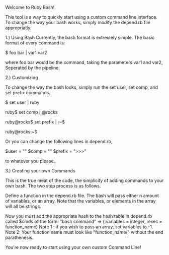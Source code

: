 Welcome to Ruby Bash!

This tool is a way to quickly start using a custom command line interface.
To change the way your bash works, simply modify the depend.rb file appropriatly.

1.) Using Bash
Currently, the bash format is extremely simple. The basic format of every command is:

$ foo bar | var1 var2

where foo bar would be the command, taking the parameters var1 and var2, Seperated by the pipeline.

2.) Customizing

To change the way the bash looks, simply run the set user, set comp, and set prefix commands.

$ set user | ruby

ruby$ set comp | @rocks

ruby@rocks$ set prefix | :~$

ruby@rocks:~$ 

Or you can change the following lines in depend.rb,

$user = ""
$comp = ""
$prefix = ">>>"

to whatever you please.

3.) Creating your own Commands

This is the true meat of the code, the simplicity of adding commands to your own bash. 
The two step process is as follows.

Define a function in the depend.rb file. The bash will pass either n amount of variables, or an array. 
Note that the variables, or elements in the array will all be strings.

Now you must add the appropriate hash to the hash table in depend.rb called $cmds of the form:
"bash command" => {:variables = integer, :exec = function_name}
Note 1 : if you wish to pass an array, set variables to -1.
Note 2: Your function name must look like "function_name(" without the end parathenesis.

You're now ready to start using your own custom Command Line!



